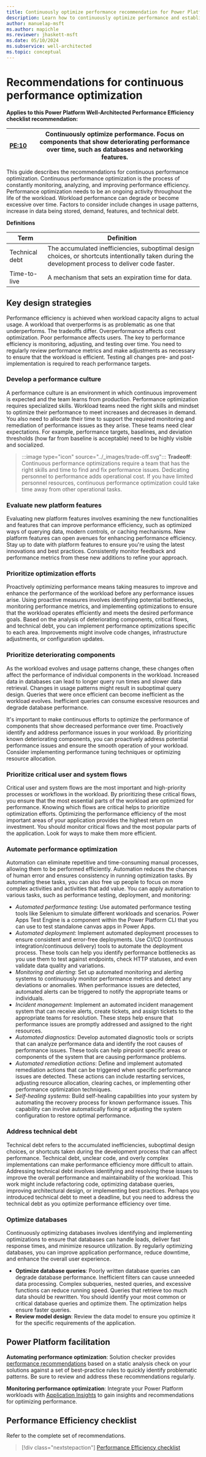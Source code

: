 ```yaml
---
title: Continuously optimize performance recommendation for Power Platform workloads
description: Learn how to continuously optimize performance and establish a performance culture. 
author: manuelap-msft
ms.author: mapichle
ms.reviewer: jhaskett-msft
ms.date: 05/10/2024
ms.subservice: well-architected
ms.topic: conceptual
---
```


# Recommendations for continuous performance optimization

**Applies to this Power Platform Well-Architected Performance Efficiency checklist recommendation:**

|[PE:10](checklist.md)|**Continuously optimize performance. Focus on components that show deteriorating performance over time, such as databases and networking features.**|
|---|---|

This guide describes the recommendations for continuous performance optimization. Continuous performance optimization is the process of constantly monitoring, analyzing, and improving performance efficiency. Performance optimization needs to be an ongoing activity throughout the life of the workload. Workload performance can degrade or become excessive over time. Factors to consider include changes in usage patterns, increase in data being stored, demand, features, and technical debt.

**Definitions**

| Term | Definition |
|---|---|
| Technical debt | The accumulated inefficiencies, suboptimal design choices, or shortcuts intentionally taken during the development process to deliver code faster. |
| Time-to-live | A mechanism that sets an expiration time for data. |

## Key design strategies

Performance efficiency is achieved when workload capacity aligns to actual usage. A workload that overperforms is as problematic as one that underperforms. The tradeoffs differ. Overperformance affects cost optimization. Poor performance affects users. The key to performance efficiency is monitoring, adjusting, and testing over time. You need to regularly review performance metrics and make adjustments as necessary to ensure that the workload is efficient. Testing all changes pre- and post-implementation is required to reach performance targets.

### Develop a performance culture

A performance culture is an environment in which continuous improvement is expected and the team learns from production. Performance optimization requires specialized skills. Workload teams need the right skills and mindset to optimize their performance to meet increases and decreases in demand. You also need to allocate their time to support the required monitoring and remediation of performance issues as they arise. These teams need clear expectations. For example, performance targets, baselines, and deviation thresholds (how far from baseline is acceptable) need to be highly visible and socialized.

> :::image type="icon" source="../_images/trade-off.svg"::: **Tradeoff**: Continuous performance optimizations require a team that has the right skills and time to find and fix performance issues. Dedicating personnel to performance adds operational cost. If you have limited personnel resources, continuous performance optimization could take time away from other operational tasks.

### Evaluate new platform features

Evaluating new platform features involves examining the new functionalities and features that can improve performance efficiency, such as optimized ways of querying data, modern controls, or caching mechanisms. New platform features can open avenues for enhancing performance efficiency. Stay up to date with platform features to ensure you're using the latest innovations and best practices. Consistently monitor feedback and performance metrics from these new additions to refine your approach.

### Prioritize optimization efforts

Proactively optimizing performance means taking measures to improve and enhance the performance of the workload before any performance issues arise. Using proactive measures involves identifying potential bottlenecks, monitoring performance metrics, and implementing optimizations to ensure that the workload operates efficiently and meets the desired performance goals. Based on the analysis of deteriorating components, critical flows, and technical debt, you can implement performance optimizations specific to each area. Improvements might involve code changes, infrastructure adjustments, or configuration updates.

### Prioritize deteriorating components

As the workload evolves and usage patterns change, these changes often affect the performance of individual components in the workload. Increased data in databases can lead to longer query run times and slower data retrieval. Changes in usage patterns might result in suboptimal query design. Queries that were once efficient can become inefficient as the workload evolves. Inefficient queries can consume excessive resources and degrade database performance.

It's important to make continuous efforts to optimize the performance of components that show decreased performance over time. Proactively identify and address performance issues in your workload. By prioritizing known deteriorating components, you can proactively address potential performance issues and ensure the smooth operation of your workload. Consider implementing performance tuning techniques or optimizing resource allocation.

### Prioritize critical user and system flows

Critical user and system flows are the most important and high-priority processes or workflows in the workload. By prioritizing these critical flows, you ensure that the most essential parts of the workload are optimized for performance. Knowing which flows are critical helps to prioritize optimization efforts. Optimizing the performance efficiency of the most important areas of your application provides the highest return on investment. You should monitor critical flows and the most popular parts of the application. Look for ways to make them more efficient.

### Automate performance optimization

Automation can eliminate repetitive and time-consuming manual processes, allowing them to be performed efficiently. Automation reduces the chances of human error and ensures consistency in running optimization tasks. By automating these tasks, you can also free up people to focus on more complex activities and activities that add value. You can apply automation to various tasks, such as performance testing, deployment, and monitoring:

- _Automated performance testing_: Use automated performance testing tools like Selenium to simulate different workloads and scenarios. Power Apps Test Engine is a component within the Power Platform CLI that you can use to test standalone canvas apps in Power Apps.
- _Automated deployment_: Implement automated deployment processes to ensure consistent and error-free deployments. Use CI/CD (continuous integration/continuous delivery) tools to automate the deployment process. These tools can help you identify performance bottlenecks as you use them to test against endpoints, check HTTP statuses, and even validate data quality and variations.
- _Monitoring and alerting_: Set up automated monitoring and alerting systems to continuously monitor performance metrics and detect any deviations or anomalies. When performance issues are detected, automated alerts can be triggered to notify the appropriate teams or individuals.
- _Incident management_: Implement an automated incident management system that can receive alerts, create tickets, and assign tickets to the appropriate teams for resolution. These steps help ensure that performance issues are promptly addressed and assigned to the right resources.
- _Automated diagnostics_: Develop automated diagnostic tools or scripts that can analyze performance data and identify the root causes of performance issues. These tools can help pinpoint specific areas or components of the system that are causing performance problems.
- _Automated remediation actions_: Define and implement automated remediation actions that can be triggered when specific performance issues are detected. These actions can include restarting services, adjusting resource allocation, clearing caches, or implementing other performance optimization techniques.
- _Self-healing systems_: Build self-healing capabilities into your system by automating the recovery process for known performance issues. This capability can involve automatically fixing or adjusting the system configuration to restore optimal performance.

### Address technical debt

Technical debt refers to the accumulated inefficiencies, suboptimal design choices, or shortcuts taken during the development process that can affect performance. Technical debt, unclear code, and overly complex implementations can make performance efficiency more difficult to attain. Addressing technical debt involves identifying and resolving these issues to improve the overall performance and maintainability of the workload. This work might include refactoring code, optimizing database queries, improving architectural design, or implementing best practices. Perhaps you introduced technical debt to meet a deadline, but you need to address the technical debt as you optimize performance efficiency over time.

### Optimize databases

Continuously optimizing databases involves identifying and implementing optimizations to ensure that databases can handle loads, deliver fast response times, and minimize resource utilization. By regularly optimizing databases, you can improve application performance, reduce downtime, and enhance the overall user experience.

- **Optimize database queries**: Poorly written database queries can degrade database performance. Inefficient filters can cause unneeded data processing. Complex subqueries, nested queries, and excessive functions can reduce running speed. Queries that retrieve too much data should be rewritten. You should identify your most common or critical database queries and optimize them. The optimization helps ensure faster queries.
- **Review model design**: Review the data model to ensure you optimize it for the specific requirements of the application.

## Power Platform facilitation

**Automating performance optimization**: Solution checker provides [performance recommendations](/power-apps/maker/data-platform/use-powerapps-checker) based on a static analysis check on your solutions against a set of best-practice rules to quickly identify problematic patterns. Be sure to review and address these recommendations regularly.

**Monitoring performance optimization**: Integrate your Power Platform workloads with [Application Insights](/power-platform/admin/overview-integration-application-insights?source=recommendations) to gain insights and recommendations for optimizing performance.

## Performance Efficiency checklist

Refer to the complete set of recommendations.

> [!div class="nextstepaction"]
> [Performance Efficiency checklist](checklist.md)
